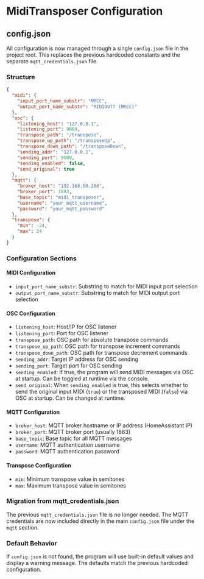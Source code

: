 # MidiTransposer Configuration

## config.json

All configuration is now managed through a single `config.json` file in the project root. This replaces the previous hardcoded constants and the separate `mqtt_credentials.json` file.

### Structure

```json
{
  "midi": {
    "input_port_name_substr": "MRCC",
    "output_port_name_substr": "MIDIOUT7 (MRCC)"
  },
  "osc": {
    "listening_host": "127.0.0.1",
    "listening_port": 9069,
    "transpose_path": "/transpose",
    "transpose_up_path": "/transposeUp",
    "transpose_down_path": "/transposeDown",
    "sending_addr": "127.0.0.1",
    "sending_port": 9000,
    "sending_enabled": false,
    "send_original": true
  },
  "mqtt": {
    "broker_host": "192.168.50.200",
    "broker_port": 1883,
    "base_topic": "midi_transposer",
    "username": "your_mqtt_username",
    "password": "your_mqtt_password"
  },
  "transpose": {
    "min": -24,
    "max": 24
  }
}
```

### Configuration Sections

#### MIDI Configuration

- `input_port_name_substr`: Substring to match for MIDI input port selection
- `output_port_name_substr`: Substring to match for MIDI output port selection

#### OSC Configuration

- `listening_host`: Host/IP for OSC listener
- `listening_port`: Port for OSC listener
- `transpose_path`: OSC path for absolute transpose commands
- `transpose_up_path`: OSC path for transpose increment commands
- `transpose_down_path`: OSC path for transpose decrement commands
- `sending_addr`: Target IP address for OSC sending
- `sending_port`: Target port for OSC sending
- `sending_enabled`: If true, the program will send MIDI messages via OSC at startup. Can be toggled at runtime via the console.
- `send_original`: When `sending_enabled` is true, this selects whether to send the original input MIDI (`true`) or the transposed MIDI (`false`) via OSC at startup. Can be changed at runtime.

#### MQTT Configuration

- `broker_host`: MQTT broker hostname or IP address (HomeAssistant IP)
- `broker_port`: MQTT broker port (usually 1883)
- `base_topic`: Base topic for all MQTT messages
- `username`: MQTT authentication username
- `password`: MQTT authentication password

#### Transpose Configuration

- `min`: Minimum transpose value in semitones
- `max`: Maximum transpose value in semitones

### Migration from mqtt_credentials.json

The previous `mqtt_credentials.json` file is no longer needed. The MQTT credentials are now included directly in the main `config.json` file under the `mqtt` section.

### Default Behavior

If `config.json` is not found, the program will use built-in default values and display a warning message. The defaults match the previous hardcoded configuration.
